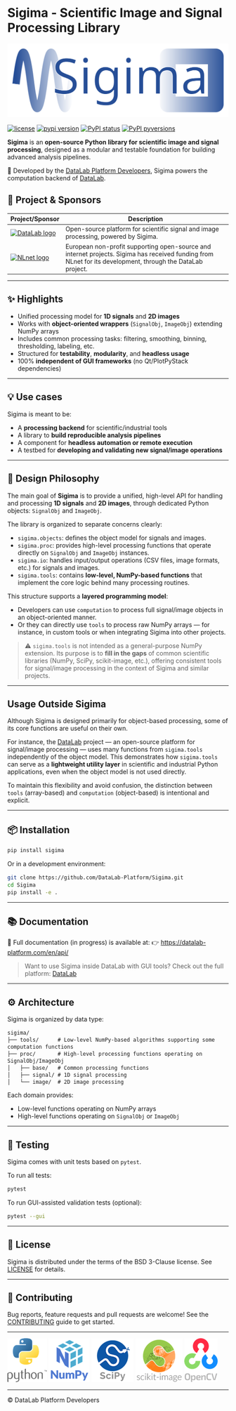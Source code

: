 # Sigima - Scientific Image and Signal Processing Library

![Sigima](https://raw.githubusercontent.com/DataLab-Platform/Sigima/main/doc/images/Sigima-Banner.svg)

[![license](https://img.shields.io/pypi/l/sigima.svg)](./LICENSE)
[![pypi version](https://img.shields.io/pypi/v/sigima.svg)](https://pypi.org/project/sigima/)
[![PyPI status](https://img.shields.io/pypi/status/sigima.svg)](https://github.com/DataLab-Platform/Sigima)
[![PyPI pyversions](https://img.shields.io/pypi/pyversions/sigima.svg)](https://pypi.org/project/sigima/)

**Sigima** is an **open-source Python library for scientific image and signal processing**,
designed as a modular and testable foundation for building advanced analysis pipelines.

🔬 Developed by the [DataLab Platform Developers](https://github.com/DataLab-Platform), Sigima powers the computation backend of [DataLab](https://datalab-platform.com/).

## 🌟 Project & Sponsors

| Project/Sponsor     | Description |
|---------------------|-------------|
| <a href="https://datalab-platform.com/"><img src="https://raw.githubusercontent.com/DataLab-Platform/DataLab/main/resources/DataLab-Banner.svg" alt="DataLab logo" style="height:80px;"/></a> | Open-source platform for scientific signal and image processing, powered by Sigima. |
| <a href="https://nlnet.nl/"><img src="https://nlnet.nl/logo/banner.svg" alt="NLnet logo" style="height:80px;width:209px;"/></a> | European non-profit supporting open-source and internet projects. Sigima has received funding from NLnet for its development, through the DataLab project. |

---

## ✨ Highlights

- Unified processing model for **1D signals** and **2D images**
- Works with **object-oriented wrappers** (`SignalObj`, `ImageObj`) extending NumPy arrays
- Includes common processing tasks: filtering, smoothing, binning, thresholding, labeling, etc.
- Structured for **testability**, **modularity**, and **headless usage**
- 100% **independent of GUI frameworks** (no Qt/PlotPyStack dependencies)

---

## 💡 Use cases

Sigima is meant to be:

- A **processing backend** for scientific/industrial tools
- A library to **build reproducible analysis pipelines**
- A component for **headless automation or remote execution**
- A testbed for **developing and validating new signal/image operations**

---

## 📖 Design Philosophy

The main goal of **Sigima** is to provide a unified, high-level API for handling and processing **1D signals** and **2D images**, through dedicated Python objects: `SignalObj` and `ImageObj`.

The library is organized to separate concerns clearly:

- `sigima.objects`: defines the object model for signals and images.
- `sigima.proc`: provides high-level processing functions that operate directly on `SignalObj` and `ImageObj` instances.
- `sigima.io`: handles input/output operations (CSV files, image formats, etc.) for signals and images.
- `sigima.tools`: contains **low-level, NumPy-based functions** that implement the core logic behind many processing routines.

This structure supports a **layered programming model**:

- Developers can use `computation` to process full signal/image objects in an object-oriented manner.
- Or they can directly use `tools` to process raw NumPy arrays — for instance, in custom tools or when integrating Sigima into other projects.

> ⚠️ `sigima.tools` is not intended as a general-purpose NumPy extension. Its purpose is to **fill in the gaps** of common scientific libraries (NumPy, SciPy, scikit-image, etc.), offering consistent tools for signal/image processing in the context of Sigima and similar projects.

---

## Usage Outside Sigima

Although Sigima is designed primarily for object-based processing, some of its core functions are useful on their own.

For instance, the [DataLab](https://datalab-platform.com) project — an open-source platform for signal/image processing — uses many functions from `sigima.tools` independently of the object model. This demonstrates how `sigima.tools` can serve as a **lightweight utility layer** in scientific and industrial Python applications, even when the object model is not used directly.

To maintain this flexibility and avoid confusion, the distinction between `tools` (array-based) and `computation` (object-based) is intentional and explicit.

---

## 📦 Installation

```bash
pip install sigima
```

Or in a development environment:

```bash
git clone https://github.com/DataLab-Platform/Sigima.git
cd Sigima
pip install -e .
```

---

## 📚 Documentation

📖 Full documentation (in progress) is available at:
👉 <https://datalab-platform.com/en/api/>

> Want to use Sigima inside DataLab with GUI tools?
> Check out the full platform: [DataLab](https://datalab-platform.com/)

---

## ⚙️ Architecture

Sigima is organized by data type:

```text
sigima/
├── tools/      # Low-level NumPy-based algorithms supporting some computation functions
├── proc/       # High-level processing functions operating on SignalObj/ImageObj
│   ├── base/   # Common processing functions
│   ├── signal/ # 1D signal processing
│   └── image/  # 2D image processing
```

Each domain provides:

- Low-level functions operating on NumPy arrays
- High-level functions operating on `SignalObj` or `ImageObj`

---

## 🧪 Testing

Sigima comes with unit tests based on `pytest`.

To run all tests:

```bash
pytest
```

To run GUI-assisted validation tests (optional):

```bash
pytest --gui
```

---

## 🧠 License

Sigima is distributed under the terms of the BSD 3-Clause license.
See [LICENSE](./LICENSE) for details.

---

## 🤝 Contributing

Bug reports, feature requests and pull requests are welcome!
See the [CONTRIBUTING](https://datalab-platform.com/en/contributing) guide to get started.

---

![Python](https://raw.githubusercontent.com/DataLab-Platform/DataLab/main/doc/images/logos/Python.png)
![NumPy](https://raw.githubusercontent.com/DataLab-Platform/DataLab/main/doc/images/logos/NumPy.png)
![SciPy](https://raw.githubusercontent.com/DataLab-Platform/DataLab/main/doc/images/logos/SciPy.png)
![scikit-image](https://raw.githubusercontent.com/DataLab-Platform/DataLab/main/doc/images/logos/scikit-image.png)
![OpenCV](https://raw.githubusercontent.com/DataLab-Platform/DataLab/main/doc/images/logos/OpenCV.png)

---

© DataLab Platform Developers
